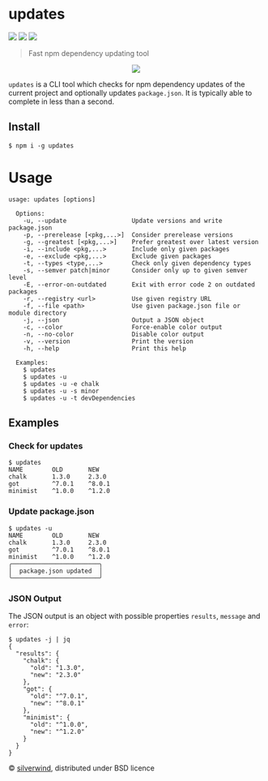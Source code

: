 # updates
[![](https://img.shields.io/npm/v/updates.svg?style=flat)](https://www.npmjs.org/package/updates) [![](https://img.shields.io/npm/dm/updates.svg)](https://www.npmjs.org/package/updates) [![](https://api.travis-ci.org/silverwind/updates.svg?style=flat)](https://travis-ci.org/silverwind/updates)
> Fast npm dependency updating tool

<p align="center">
  <img src="https://i.imgur.com/jBjNoKO.png"/>
</p>

`updates` is a CLI tool which checks for npm dependency updates of the current project and optionally updates `package.json`. It is typically able to complete in less than a second.

## Install

```console
$ npm i -g updates
```

# Usage
```
usage: updates [options]

  Options:
    -u, --update                  Update versions and write package.json
    -p, --prerelease [<pkg,...>]  Consider prerelease versions
    -g, --greatest [<pkg,...>]    Prefer greatest over latest version
    -i, --include <pkg,...>       Include only given packages
    -e, --exclude <pkg,...>       Exclude given packages
    -t, --types <type,...>        Check only given dependency types
    -s, --semver patch|minor      Consider only up to given semver level
    -E, --error-on-outdated       Exit with error code 2 on outdated packages
    -r, --registry <url>          Use given registry URL
    -f, --file <path>             Use given package.json file or module directory
    -j, --json                    Output a JSON object
    -c, --color                   Force-enable color output
    -n, --no-color                Disable color output
    -v, --version                 Print the version
    -h, --help                    Print this help

  Examples:
    $ updates
    $ updates -u
    $ updates -u -e chalk
    $ updates -u -s minor
    $ updates -u -t devDependencies
```

## Examples

### Check for updates
```console
$ updates
NAME        OLD       NEW
chalk       1.3.0     2.3.0
got         ^7.0.1    ^8.0.1
minimist    ^1.0.0    ^1.2.0
```
### Update package.json
```console
$ updates -u
NAME        OLD       NEW
chalk       1.3.0     2.3.0
got         ^7.0.1    ^8.0.1
minimist    ^1.0.0    ^1.2.0
╭────────────────────────╮
│  package.json updated  │
╰────────────────────────╯
```
### JSON Output

The JSON output is an object with possible properties `results`, `message` and `error`:

```console
$ updates -j | jq
{
  "results": {
    "chalk": {
      "old": "1.3.0",
      "new": "2.3.0"
    },
    "got": {
      "old": "^7.0.1",
      "new": "^8.0.1"
    },
    "minimist": {
      "old": "^1.0.0",
      "new": "^1.2.0"
    }
  }
}
```

© [silverwind](https://github.com/silverwind), distributed under BSD licence
